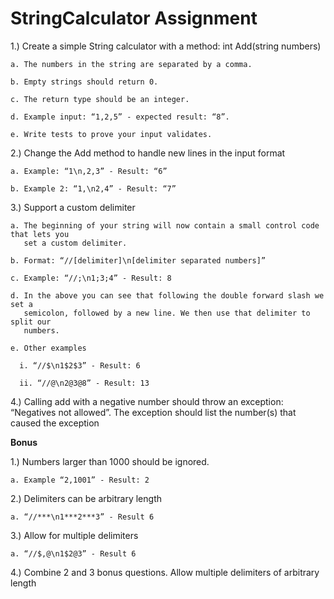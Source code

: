 # StringCalculator Assignment

1.) Create a simple String calculator with a method: int Add(string numbers)

    a. The numbers in the string are separated by a comma.

    b. Empty strings should return 0.

    c. The return type should be an integer.

    d. Example input: “1,2,5” - expected result: “8”.

    e. Write tests to prove your input validates.

2.) Change the Add method to handle new lines in the input format

    a. Example: “1\n,2,3” - Result: “6”

    b. Example 2: “1,\n2,4” - Result: “7”

3.) Support a custom delimiter

    a. The beginning of your string will now contain a small control code that lets you
       set a custom delimiter.

    b. Format: “//[delimiter]\n[delimiter separated numbers]”

    c. Example: “//;\n1;3;4” - Result: 8

    d. In the above you can see that following the double forward slash we set a
       semicolon, followed by a new line. We then use that delimiter to split our
       numbers.

    e. Other examples

      i. “//$\n1$2$3” - Result: 6

      ii. “//@\n2@3@8” - Result: 13

4.) Calling add with a negative number should throw an exception: “Negatives not allowed”.
    The exception should list the number(s) that caused the exception

<b>Bonus</b>

1.) Numbers larger than 1000 should be ignored.

    a. Example “2,1001” - Result: 2
2.) Delimiters can be arbitrary length

    a. “//***\n1***2***3” - Result 6
3.) Allow for multiple delimiters

    a. “//$,@\n1$2@3” - Result 6
4.) Combine 2 and 3 bonus questions. Allow multiple delimiters of arbitrary length
